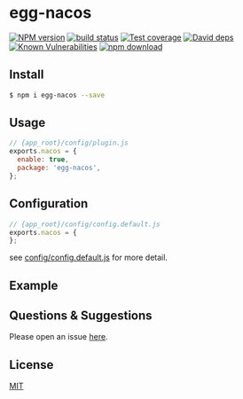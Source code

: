 # egg-nacos

[![NPM version][npm-image]][npm-url]
[![build status][travis-image]][travis-url]
[![Test coverage][codecov-image]][codecov-url]
[![David deps][david-image]][david-url]
[![Known Vulnerabilities][snyk-image]][snyk-url]
[![npm download][download-image]][download-url]

[npm-image]: https://img.shields.io/npm/v/egg-nacos.svg?style=flat-square
[npm-url]: https://npmjs.org/package/egg-nacos
[travis-image]: https://img.shields.io/travis/eggjs/egg-nacos.svg?style=flat-square
[travis-url]: https://travis-ci.org/eggjs/egg-nacos
[codecov-image]: https://img.shields.io/codecov/c/github/eggjs/egg-nacos.svg?style=flat-square
[codecov-url]: https://codecov.io/github/eggjs/egg-nacos?branch=master
[david-image]: https://img.shields.io/david/eggjs/egg-nacos.svg?style=flat-square
[david-url]: https://david-dm.org/eggjs/egg-nacos
[snyk-image]: https://snyk.io/test/npm/egg-nacos/badge.svg?style=flat-square
[snyk-url]: https://snyk.io/test/npm/egg-nacos
[download-image]: https://img.shields.io/npm/dm/egg-nacos.svg?style=flat-square
[download-url]: https://npmjs.org/package/egg-nacos

<!--
Description here.
-->

## Install

```bash
$ npm i egg-nacos --save
```

## Usage

```js
// {app_root}/config/plugin.js
exports.nacos = {
  enable: true,
  package: 'egg-nacos',
};
```

## Configuration

```js
// {app_root}/config/config.default.js
exports.nacos = {
};
```

see [config/config.default.js](config/config.default.js) for more detail.

## Example

<!-- example here -->

## Questions & Suggestions

Please open an issue [here](https://github.com/eggjs/egg/issues).

## License

[MIT](LICENSE)
